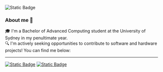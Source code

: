![Static Badge](https://github-readme-stats.vercel.app/api/top-langs/?username=szynl&theme=graywhite&show_icons=true&hide_border=false&layout=compact)

### About me 👋
🎓 I'm a Bachelor of Advanced Computing student at the University of Sydney in my penultimate year.  
🔍 I'm actively seeking opportunities to contribute to software and hardware projects! You can find me below:

---
[![Static Badge](https://img.shields.io/badge/LinkedIn-black)](https://www.linkedin.com/in/serenazhuoyanli/)
[![Static Badge](https://img.shields.io/badge/Email-black)](mailto:seli6857@uni.sydney.edu.au)
